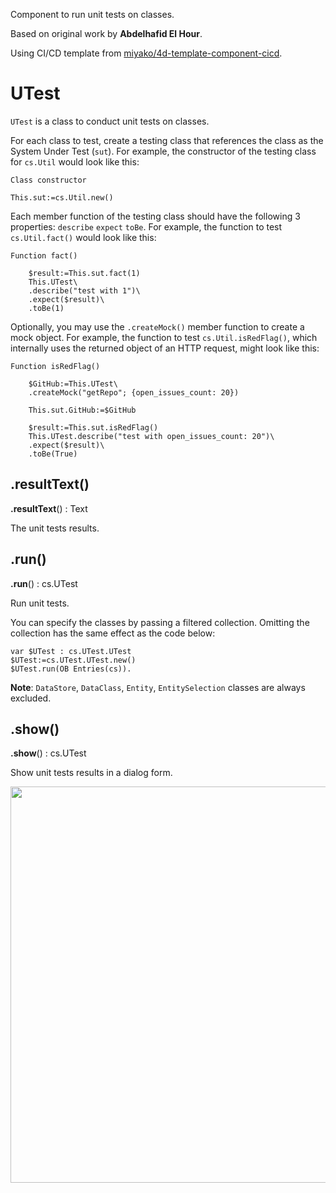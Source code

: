 Component to run unit tests on classes.

Based on original work by **Abdelhafid El Hour**.

Using CI/CD template from [miyako/4d-template-component-cicd](https://github.com/miyako/4d-template-component-cicd).

# UTest

`UTest` is a class to conduct unit tests on classes. 

For each class to test, create a testing class that references the class as the System Under Test (`sut`). For example, the constructor of the testing class for `cs.Util` would look like this:

```4d
Class constructor

This.sut:=cs.Util.new()
```

Each member function of the testing class should have the following 3 properties: `describe` `expect` `toBe`. For example, the function to test `cs.Util.fact()` would look like this:

```4d
Function fact()

	$result:=This.sut.fact(1)
	This.UTest\
	.describe("test with 1")\
	.expect($result)\
	.toBe(1)
```

Optionally, you may use the `.createMock()` member function to create a mock object. For example, the function to test `cs.Util.isRedFlag()`, which internally uses the returned object of an HTTP request, might look like this:

```4d
Function isRedFlag()

	$GitHub:=This.UTest\
	.createMock("getRepo"; {open_issues_count: 20})
	
	This.sut.GitHub:=$GitHub
	
	$result:=This.sut.isRedFlag()
	This.UTest.describe("test with open_issues_count: 20")\
	.expect($result)\
	.toBe(True)
```

## .resultText() 

**.resultText**() : Text

The unit tests results.

## .run() 

**.run**() : cs.UTest

Run unit tests.

You can specify the classes by passing a filtered collection. Omitting the collection has the same effect as the code below:

```4d
var $UTest : cs.UTest.UTest
$UTest:=cs.UTest.UTest.new()
$UTest.run(OB Entries(cs)).
```

**Note**: `DataStore`, `DataClass`, `Entity`, `EntitySelection` classes are always excluded.

## .show() 

**.show**() : cs.UTest

Show unit tests results in a dialog form.

<img width="634" alt="" src="images/tests.png">
